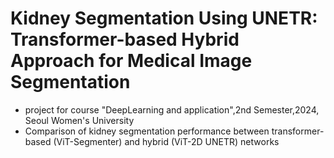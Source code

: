 # **Kidney Segmentation Using UNETR: Transformer-based Hybrid Approach for Medical Image Segmentation** <br>
- project for course "DeepLearning and application",2nd Semester,2024, Seoul Women's University
- Comparison of kidney segmentation performance between transformer-based (ViT-Segmenter) and hybrid (ViT-2D UNETR) networks
